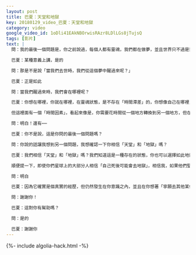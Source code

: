 ```yaml
---
layout: post
title: 巴夏：天堂和地獄
key: 20180129_video_巴夏：天堂和地獄
category: video
google_video_id: 1oDli41EAkNBOrwisRAzr8LDlLGs8jTujsQ
tags: [影片]
text: |
  問：我的最後一個問題是，你之前說過，每個人都有靈魂，我們都在做夢，並且世界只不過是我們所做的夢

  巴夏：某種意義上講，是的

  問：那是不是說「當我們去世時，我們從這個夢中醒過來呢？」

  巴夏：正是如此

  問：當我們醒過來時，我們會在哪裡呢？

  巴夏：你想在哪裡，你就在哪裡，在靈魂狀態，是不存在「時間滯差」的，你想像自己在哪裡，你就在哪裡。記住，你現在就在做夢！所以，不論你想像自己現在是什麼樣，都是你的意識的投射，都是一個夢。

  但這裡面有一個「時間因素」，看起來像是，你需要花時間從一個地方轉換到另一個地方，但在靈性世界，不是這樣發生的，一旦你想到某個地方，一旦你想像那個畫面，你就在那裡，不論這個地方是在哪裡。明白嗎？

  問：明白！還有⋯⋯

  巴夏：你不是說，這是你問的最後一個問題嗎？

  問：你說的話讓我想到另一個問題，我想確認一下你相信「天堂」和「地獄」嗎？

  巴夏：我們相信「天堂」和「地獄」嗎？我們知道這是一種存在的狀態，你也可以選擇如此地體驗到，但你是創造這種「存在的狀態」的人。是的，確實有天堂和地獄的原型，但那是因為你們的集體意識認為「會有這樣的經歷」，所以，你就創造出看似在你之外的，並且你可以去的地方，比如說，天堂和地獄，但仍然是「你」在創造它們，不論是從集體層面，還是從個人層面，仍然是你，在你的意識中，創造了它們。

  順便提一下，即使你們星球上的大部分人相信「自己死後可能會去地獄」，相信我，如果他們堅信「自己死後會去地獄」，並且死後如實地體驗到，那麼，他們不喜歡地獄的瞬間，他們就從中解脫了，你明白嗎？

  問：明白

  巴夏：因為它確實是個真實的經歷，但仍然發生在你意識之內，並且在你想著「寧願去其他某個地方」的瞬間，你就到達那裡了

  問：謝謝你！

  巴夏：這對你有幫助嗎？

  問：是的

  巴夏：謝謝你
---
```


{%- include algolia-hack.html -%}
